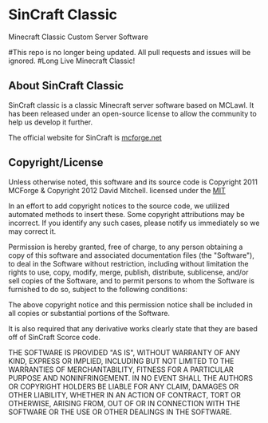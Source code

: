 SinCraft Classic
===============

Minecraft Classic Custom Server Software

#This repo is no longer being updated. All pull requests and issues will be ignored.
#Long Live Minecraft Classic!

About SinCraft Classic
---------------------

SinCraft classic is a classic Minecraft server software based on MCLawl.  It has been released under an open-source license to allow the community to help us develop it further.

The official website for SinCraft is [mcforge.net][2]

Copyright/License
-----------------

Unless otherwise noted, this software and its source code is
Copyright 2011 MCForge & Copyright 2012 David Mitchell. licensed under the [MIT][3]

In an effort to add copyright notices to the source code, we utilized automated methods to insert these.
Some copyright attributions may be incorrect.  If you identify any such cases, please notify us immediately so we may correct it.

Permission is hereby granted, free of charge, to any person obtaining a copy of this software and associated documentation files (the "Software"), to deal in the Software without restriction, including without limitation the rights to use, copy, modify, merge, publish, distribute, sublicense, and/or sell copies of the Software, and to permit persons to whom the Software is furnished to do so, subject to the following conditions:

The above copyright notice and this permission notice shall be included in all copies or substantial portions of the Software.

It is also required that any derivative works clearly state that they are based off of SinCraft Scorce code.

THE SOFTWARE IS PROVIDED "AS IS", WITHOUT WARRANTY OF ANY KIND, EXPRESS OR IMPLIED, INCLUDING BUT NOT LIMITED TO THE WARRANTIES OF MERCHANTABILITY, FITNESS FOR A PARTICULAR PURPOSE AND NONINFRINGEMENT. IN NO EVENT SHALL THE AUTHORS OR COPYRIGHT HOLDERS BE LIABLE FOR ANY CLAIM, DAMAGES OR OTHER LIABILITY, WHETHER IN AN ACTION OF CONTRACT, TORT OR OTHERWISE, ARISING FROM, OUT OF OR IN CONNECTION WITH THE SOFTWARE OR THE USE OR OTHER DEALINGS IN THE SOFTWARE.


[1]: http://wiki.mcforge.net/index.php?title=Development
[2]: http://www.mcforge.net
[3]: https://raw.github.com/SinCraft/SinCraft-MCLawl/master/LICENSE.txt
[4]: https://help.github.com/articles/dealing-with-line-endings
